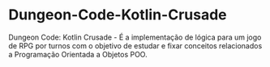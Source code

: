 # Dungeon-Code-Kotlin-Crusade
Dungeon Code: Kotlin Crusade -  É a implementação de lógica para um jogo de RPG por turnos com o objetivo de estudar e fixar conceitos relacionados a Programação Orientada a Objetos POO.
